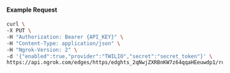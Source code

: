 <!-- Code generated for API Clients. DO NOT EDIT. -->

#### Example Request

```bash
curl \
-X PUT \
-H "Authorization: Bearer {API_KEY}" \
-H "Content-Type: application/json" \
-H "Ngrok-Version: 2" \
-d '{"enabled":true,"provider":"TWILIO","secret":"secret_token"}' \
https://api.ngrok.com/edges/https/edghts_2qNwjZXRBnKW7z64qqaHEeuwdp1/routes/edghtsrt_2qNwjZmX59ULMmvRj6KUNyklBEo/webhook_verification
```
